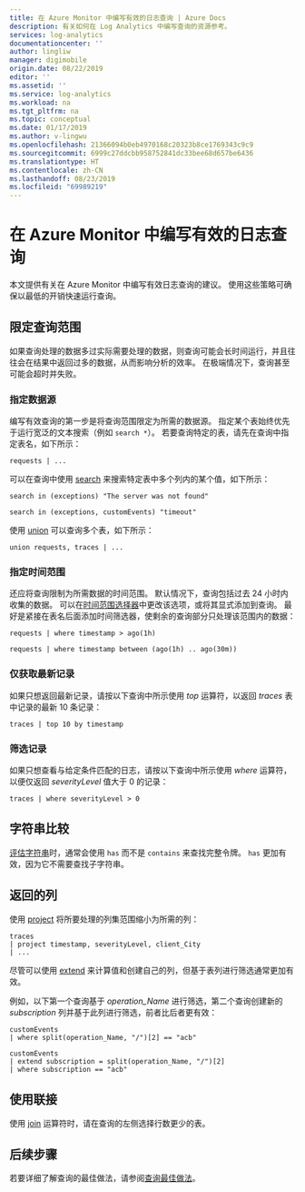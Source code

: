 ```yaml
---
title: 在 Azure Monitor 中编写有效的日志查询 | Azure Docs
description: 有关如何在 Log Analytics 中编写查询的资源参考。
services: log-analytics
documentationcenter: ''
author: lingliw
manager: digimobile
origin.date: 08/22/2019
editor: ''
ms.assetid: ''
ms.service: log-analytics
ms.workload: na
ms.tgt_pltfrm: na
ms.topic: conceptual
ms.date: 01/17/2019
ms.author: v-lingwu
ms.openlocfilehash: 21366094b0eb4970168c20323b8ce1769343c9c9
ms.sourcegitcommit: 6999c27ddcbb958752841dc33bee68d657be6436
ms.translationtype: HT
ms.contentlocale: zh-CN
ms.lasthandoff: 08/23/2019
ms.locfileid: "69989219"
---
```

# <a name="writing-efficient-log-queries-in-azure-monitor"></a>在 Azure Monitor 中编写有效的日志查询
本文提供有关在 Azure Monitor 中编写有效日志查询的建议。 使用这些策略可确保以最低的开销快速运行查询。

## <a name="scope-your-query"></a>限定查询范围
如果查询处理的数据多过实际需要处理的数据，则查询可能会长时间运行，并且往往会在结果中返回过多的数据，从而影响分析的效率。 在极端情况下，查询甚至可能会超时并失败。

### <a name="specify-your-data-source"></a>指定数据源
编写有效查询的第一步是将查询范围限定为所需的数据源。 指定某个表始终优先于运行宽泛的文本搜索（例如 `search *`）。 若要查询特定的表，请先在查询中指定表名，如下所示：

``` Kusto
requests | ...
```

可以在查询中使用 [search](https://docs.microsoft.com/azure/kusto/query/searchoperator) 来搜索特定表中多个列内的某个值，如下所示：

``` Kusto
search in (exceptions) "The server was not found"

search in (exceptions, customEvents) "timeout"
```

使用 [union](https://docs.microsoft.com/azure/kusto/query/unionoperator) 可以查询多个表，如下所示：

``` Kusto
union requests, traces | ...
```

### <a name="specify-a-time-range"></a>指定时间范围
还应将查询限制为所需数据的时间范围。 默认情况下，查询包括过去 24 小时内收集的数据。 可以在[时间范围选择器](get-started-portal.md#select-a-time-range)中更改该选项，或将其显式添加到查询。 最好是紧接在表名后面添加时间筛选器，使剩余的查询部分只处理该范围内的数据：

``` Kusto
requests | where timestamp > ago(1h)

requests | where timestamp between (ago(1h) .. ago(30m))
```
   
### <a name="get-only-the-latest-records"></a>仅获取最新记录

如果只想返回最新记录，请按以下查询中所示使用 *top* 运算符，以返回 *traces* 表中记录的最新 10 条记录：

``` Kusto
traces | top 10 by timestamp
```

   
### <a name="filter-records"></a>筛选记录
如果只想查看与给定条件匹配的日志，请按以下查询中所示使用 *where* 运算符，以便仅返回 _severityLevel_ 值大于 0 的记录：

``` Kusto
traces | where severityLevel > 0
```



## <a name="string-comparisons"></a>字符串比较
[评估字符串](https://docs.microsoft.com/azure/kusto/query/datatypes-string-operators)时，通常会使用 `has` 而不是 `contains` 来查找完整令牌。 `has` 更加有效，因为它不需要查找子字符串。

## <a name="returned-columns"></a>返回的列

使用 [project](https://docs.microsoft.com/azure/kusto/query/projectoperator) 将所要处理的列集范围缩小为所需的列：

``` Kusto
traces 
| project timestamp, severityLevel, client_City 
| ...
```

尽管可以使用 [extend](https://docs.microsoft.com/azure/kusto/query/extendoperator) 来计算值和创建自己的列，但基于表列进行筛选通常更加有效。

例如，以下第一个查询基于 _operation\_Name_ 进行筛选，第二个查询创建新的 _subscription_ 列并基于此列进行筛选，前者比后者更有效：

``` Kusto
customEvents 
| where split(operation_Name, "/")[2] == "acb"

customEvents 
| extend subscription = split(operation_Name, "/")[2] 
| where subscription == "acb"
```

## <a name="using-joins"></a>使用联接
使用 [join](https://docs.microsoft.com/azure/kusto/query/joinoperator) 运算符时，请在查询的左侧选择行数更少的表。


## <a name="next-steps"></a>后续步骤
若要详细了解查询的最佳做法，请参阅[查询最佳做法](https://docs.microsoft.com/azure/kusto/query/best-practices)。



